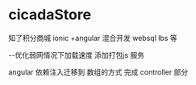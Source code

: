 # cicadaStore
知了积分商城 ionic +angular  混合开发   websql lbs 等

--优化弱网情况下加载速度
添加打包js 服务

angular 依赖注入迁移到 数组的方式
完成 controller 部分